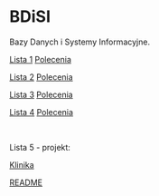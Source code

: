 # BDiSI
Bazy Danych i Systemy Informacyjne.

[Lista 1](https://github.com/sasuke5055/BDiSI/tree/master/DB%20L1) [Polecenia](https://cs.pwr.edu.pl/syga/arch/w2019/db/Lab1.pdf)

[Lista 2](https://github.com/sasuke5055/BDiSI/tree/master/DB%20L2) [Polecenia](https://cs.pwr.edu.pl/syga/arch/w2019/db/Lab2.pdf)

[Lista 3](https://github.com/sasuke5055/BDiSI/tree/master/DB%20L3) [Polecenia](https://cs.pwr.edu.pl/syga/arch/w2019/db/Lab3.pdf)

[Lista 4](https://github.com/sasuke5055/BDiSI/tree/master/DB%20L4) [Polecenia](https://cs.pwr.edu.pl/syga/arch/w2019/db/Lab4.pdf)

<br/>

Lista 5 - projekt:

[Klinika](https://github.com/sasuke5055/BDiSI/tree/master/Klinika)

[README](https://github.com/sasuke5055/BDiSI/blob/master/Klinika/readme.md)
